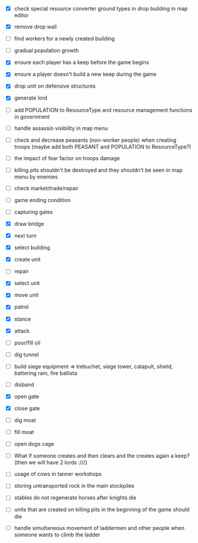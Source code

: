 - [X] check special resource converter ground types in drop building in map editor
- [X] remove drop wall
- [ ] find workers for a newly created building
- [ ] gradual population growth
- [X] ensure each player has a keep before the game begins
- [X] ensure a player doesn't build a new keep during the game
- [X] drop unit on defensive structures
- [X] generate lord
- [ ] add POPULATION to ResourceType and resource management functions in government
- [ ] handle assassin visibility in map menu
- [ ] check and decrease peasants (non-worker people) when creating troops (maybe add both PEASANT and POPULATION to ResourceType?)
- [ ] the impact of fear factor on troops damage
- [ ] killing pits shouldn't be destroyed and they shouldn't be seen in map menu by enemies

- [ ] check market/trade/repair
- [ ] game ending condition
- [ ] capturing gates
- [X] draw bridge

- [X] next turn
- [X] select building
- [X] create unit
- [ ] repair
- [X] select unit
- [X] move unit
- [X] patrol
- [X] stance
- [X] attack
- [ ] pour/fill oil
- [ ] dig tunnel
- [ ] build siege equipment => trebuchet, siege tower, catapult, shield, battering ram, fire ballista
- [ ] disband
- [X] open gate
- [X] close gate
- [ ] dig moat
- [ ] fill moat
- [ ] open dogs cage

- [ ] What if someone creates and then clears and the creates again a keep? (then we will have 2 lords :///)
- [ ] usage of cows in tanner workshops
- [ ] storing untransported rock in the main stockpiles
- [ ] stables do not regenerate horses after knights die
- [ ] units that are created on killing pits in the beginning of the game should die
- [ ] handle simultaneous movement of laddermen and other people when someone wants to climb the ladder
